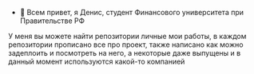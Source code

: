 - 👋 Всем привет, я Денис, студент Финансового университета при Правительстве РФ

У меня вы можете найти репозитории личные мои работы, в каждом репозитории прописано все про проект, также написано как можно задеплоить и посмотреть на него, а некоторые даже выпущены и в данный момент используются какой-то компанией
